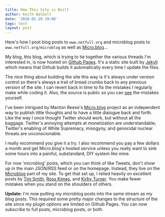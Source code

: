 ```yaml
---
title: How This Site is Built 
author: Keith Walbolt
date: '2018-01-29 19:00'
tags: tech
layout: post
---
```


Here's how I post blog posts to `www.netfull.org` and microblog posts to `www.netfull.org/microblog` as well as [Micro.blog](https://micro.blog)...

My blog, this blog, which is trying to tie together the various threads I'm interested in, is now hosted on [Github Pages](https://pages.github.com). It's a static site built by [Jekyll](https://jekyllrb.com/) which means that Github builds it automatically every time I update the files.

The nice thing about building the site this way is it's always under version control so there's always a trail of bread crumbs back to any previous version of the site. I can revert back in time to fix the mistakes I regularly make while coding it. Also, the source is public so you can [see](https://github.com/kbro237/kbro237.github.io) the mistakes yourself.


I've been intrigued by Manton Reese's [Micro.blog](https://micro.blog) project as an independent way to publish little thoughts and to have a little dialogue back and forth. Like the way I  once thought Twitter should work, but without all the baggage. Twitter's annoying attempts at monetization are understandable; Twitter's enabling of White Supremacy, misogyny, and genocidal nuclear threats are unconscionable.

I really recommend you give it a try. I also recommend you pay a few dollars a month and get Micro.blog's hosted service unless you really want to sink some hours into a painful, substandard, DIY system like mine. 


For now 'microblog' posts, which you can think of like Tweets, don't show up in the main JSON/RSS feed or on the homepage. Instead, they live on the [Microblog](/microblog) part of my site. To get that set up, I relied heavily on excellent posts by [Tim Smith](https://brightlycolored.org/2017/02/creating-a-microblog-with-jekyll/), [Ross Kimes](http://rosskimes.net/2018/01/microblog/), and [Kirby Turner](https://www.thecave.com/2017/04/21/how-i-post-to-my-jekyll-site-using-my-iphone/). You make fewer mistakes when you stand on the shoulders of others.

**Update:** I'm now putting my microblog posts into the same stream as my blog posts. This required some pretty major changes to the structure of the site since my plugin options are limited on Github Pages. You can now subscribe to full posts, microblog posts, or both.